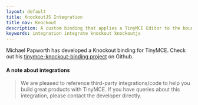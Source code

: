 ```yaml
---
layout: default
title: KnockoutJS Integration
title_nav: Knockout
description: A custom binding that applies a TinyMCE Editor to the bound HTML element.
keywords: integration integrate knockout knockoutjs
---
```


Michael Papworth has developed a Knockout binding for TinyMCE. Check out his [tinymce-knockout-binding project](https://github.com/michaelpapworth/tinymce-knockout-binding) on Github.

#### A note about integrations

> We are pleased to reference third-party integrations/code to help you build great products with TinyMCE. If you have queries about this integration, please contact the developer directly.
